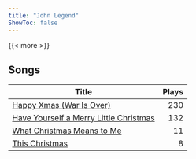 ```yaml
---
title: "John Legend"
ShowToc: false
---
```


{{< more >}}

## Songs
Title | Plays 
----- | -----: 
[Happy Xmas (War Is Over)](/songs/happy-xmas-war-is-over) | 230
[Have Yourself a Merry Little Christmas](/songs/have-yourself-a-merry-little-christmas) | 132
[What Christmas Means to Me](/songs/what-christmas-means-to-me) | 11
[This Christmas](/songs/this-christmas) | 8

